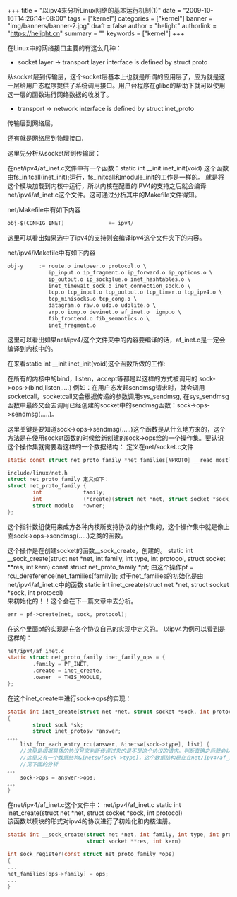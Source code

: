 +++
title = "以ipv4来分析Linux网络的基本运行机制(1)"
date = "2009-10-16T14:26:14+08:00"
tags = ["kernel"]
categories = ["kernel"]
banner = "img/banners/banner-2.jpg"
draft = false
author = "helight"
authorlink = "https://helight.cn"
summary = ""
keywords = ["kernel"]
+++

在Linux中的网络接口主要的有这么几种：
<!--more-->
 * socket layer -> transport layer interface is defined by struct proto

从socket层到传输层，这个socket层基本上也就是所谓的应用层了，应为就是这一层给用户态程序提供了系统调用接口。用户台程序在glibc的帮助下就可以使用这一层的函数进行网络数据的收发了。

 * transport -> network interface is defined by struct inet_proto

传输层到网络层，

还有就是网络层到物理接口.

这里先分析从socket层到传输层：

在net/ipv4/af_inet.c文件中有一个函数：static int __init inet_init(void)
这个函数由fs_initcall(inet_init);运行，fs_initcall和module_init的工作是一样的。
就是将这个模块加载到内核中运行，所以内核在配置的IPV4的支持之后就会编译
net/ipv4/af_inet.c这个文件。这可通过分析其中的Makefile文件得知。

net/Makefile中有如下内容
```c
obj-$(CONFIG_INET)              += ipv4/ 
```
这里可以看出如果选中了ipv4的支持则会编译ipv4这个文件夹下的内容。

net/ipv4/Makefile中有如下内容
```c
obj-y     := route.o inetpeer.o protocol.o \
             ip_input.o ip_fragment.o ip_forward.o ip_options.o \
             ip_output.o ip_sockglue.o inet_hashtables.o \
             inet_timewait_sock.o inet_connection_sock.o \
             tcp.o tcp_input.o tcp_output.o tcp_timer.o tcp_ipv4.o \
             tcp_minisocks.o tcp_cong.o \
             datagram.o raw.o udp.o udplite.o \
             arp.o icmp.o devinet.o af_inet.o  igmp.o \                                         
             fib_frontend.o fib_semantics.o \
             inet_fragment.o
```
这里可以看出如果net/ipv4/这个文件夹中的内容要编译的话，af_inet.o是一定会编译到内核中的。


在来看static int __init inet_init(void)这个函数所做的工作:

在所有的内核中的bind，listen，accept等都是以这样的方式被调用的
sock->ops->(bind,listen,....)
例如：在用户态发起sendmsg请求时，就会调用socketcall，socketcall又会根据传递的参数调用sys_sendmsg,
在sys_sendmsg函数中最终又会去调用已经创建的socket中的sendmsg函数：sock->ops->sendmsg(.....)。

这里关键是要知道sock->ops->sendmsg(.....)这个函数是从什么地方来的，这个方法是在使用socket函数的时候给新创建的sock->ops给的一个操作集。要认识这个操作集就需要看这样的一个数据结构：
定义在net/socket.c文件
```c
static const struct net_proto_family *net_families[NPROTO] __read_mostly; 

include/linux/net.h
struct net_proto_family 定义如下：
struct net_proto_family {                                                                       
        int             family;
        int             (*create)(struct net *net, struct socket *sock, int protocol);
        struct module   *owner;
};
```
这个指针数组使用来成方各种内核所支持协议的操作集的，这个操作集中就是像上面sock->ops->sendmsg(.....)之类的函数。

这个操作是在创建socket的函数__sock_create，创建的。
static int __sock_create(struct net *net, int family, int type, int protocol,
                         struct socket **res, int kern)
const struct net_proto_family *pf;
由这个操作pf = rcu_dereference(net_families[family]);
对于net_families的初始化是由net/ipv4/af_inet.c中的函数
static int inet_create(struct net *net, struct socket *sock, int protocol)   
来初始化的！！这个会在下一篇文章中去分析。
```c
err = pf->create(net, sock, protocol);  
```
在这个里面pf的实现是在各个协议自己的实现中定义的。
以ipv4为例可以看到是这样的：
```c
net/ipv4/af_inet.c
static struct net_proto_family inet_family_ops = {
        .family = PF_INET,
        .create = inet_create,                                                                  
        .owner  = THIS_MODULE,
};
```
在这个inet_create中进行sock->ops的实现：

```c
static int inet_create(struct net *net, struct socket *sock, int protocol)
{
        struct sock *sk;
        struct inet_protosw *answer;    
。。。。
	list_for_each_entry_rcu(answer, &inetsw[sock->type], list) {
	//这里是根据具体的协议号来判断传递过来的是不是这个协议的请求。判断真确之后就会以answer的形式返回。
	//这里又有一个数据结构&inetsw[sock->type]，这个数据结构是在在net/ipv4/af_inet.c这个文件的函数inet_create在ipv4协议初始化时进行填充的。
	//见下面的分析
。。。
	sock->ops = answer->ops;
。。。
}
```
在net/ipv4/af_inet.c这个文件中：
net/ipv4/af_inet.c
static int inet_create(struct net *net, struct socket *sock, int protocol)   
该函数以模块的形式对ipv4的协议进行了初始化和内核注册。

```c
static int __sock_create(struct net *net, int family, int type, int protocol,
                         struct socket **res, int kern)

int sock_register(const struct net_proto_family *ops)
{
...
net_families[ops->family] = ops;
...
}
```